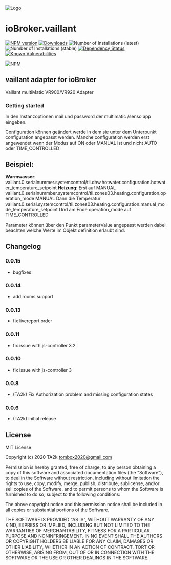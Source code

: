 ![Logo](admin/vaillant.png)

# ioBroker.vaillant

[![NPM version](http://img.shields.io/npm/v/iobroker.vaillant.svg)](https://www.npmjs.com/package/iobroker.vaillant)
[![Downloads](https://img.shields.io/npm/dm/iobroker.vaillant.svg)](https://www.npmjs.com/package/iobroker.vaillant)
![Number of Installations (latest)](http://iobroker.live/badges/vaillant-installed.svg)
![Number of Installations (stable)](http://iobroker.live/badges/vaillant-stable.svg)
[![Dependency Status](https://img.shields.io/david/TA2k/iobroker.vaillant.svg)](https://david-dm.org/TA2k/iobroker.vaillant)
[![Known Vulnerabilities](https://snyk.io/test/github/TA2k/ioBroker.vaillant/badge.svg)](https://snyk.io/test/github/TA2k/ioBroker.vaillant)

[![NPM](https://nodei.co/npm/iobroker.vaillant.png?downloads=true)](https://nodei.co/npm/iobroker.vaillant/)

## vaillant adapter for ioBroker

Vaillant multiMatic VR900/VR920 Adapter

### Getting started
In den Instanzoptionen mail und password der multimatic /senso  app eingeben.

Configuration können geändert werde in dem sie unter dem Unterpunkt configuration angepasst werden. Manche configuration werden erst angewendet wenn der Modus auf ON oder MANUAL ist und nicht AUTO oder TIME_CONTROLLED

## **Beispiel:**
**Warmwasser**: vaillant.0.serialnummer.systemcontrol/tli.dhw.hotwater.configuration.hotwater_temperature_setpoint
**Heizung**:
Erst auf MANUAL
vaillant.0.serialnummber.systemcontrol/tli.zones03.heating.configuration.operation_mode
MANUAL
Dann die Temperatur
vaillant.0.serial.systemcontrol/tli.zones03.heating.configuration.manual_mode_temperature_setpoint
Und am Ende operation_mode auf TIME_CONTROLLED

Parameter können über den Punkt parameterValue angepasst werden dabei beachten welche Werte im Objekt definition erlaubt sind.

## Changelog
### 0.0.15

-   bugfixes
### 0.0.14

-   add rooms support
### 0.0.13

-   fix livereport order
### 0.0.11

-   fix issue with js-controller 3.2
### 0.0.10

-   fix issue with js-controller 3

### 0.0.8

-   (TA2k) Fix Authorization problem and missing configuration states

### 0.0.6

-   (TA2k) initial release

## License

MIT License

Copyright (c) 2020 TA2k <tombox2020@gmail.com>

Permission is hereby granted, free of charge, to any person obtaining a copy
of this software and associated documentation files (the "Software"), to deal
in the Software without restriction, including without limitation the rights
to use, copy, modify, merge, publish, distribute, sublicense, and/or sell
copies of the Software, and to permit persons to whom the Software is
furnished to do so, subject to the following conditions:

The above copyright notice and this permission notice shall be included in all
copies or substantial portions of the Software.

THE SOFTWARE IS PROVIDED "AS IS", WITHOUT WARRANTY OF ANY KIND, EXPRESS OR
IMPLIED, INCLUDING BUT NOT LIMITED TO THE WARRANTIES OF MERCHANTABILITY,
FITNESS FOR A PARTICULAR PURPOSE AND NONINFRINGEMENT. IN NO EVENT SHALL THE
AUTHORS OR COPYRIGHT HOLDERS BE LIABLE FOR ANY CLAIM, DAMAGES OR OTHER
LIABILITY, WHETHER IN AN ACTION OF CONTRACT, TORT OR OTHERWISE, ARISING FROM,
OUT OF OR IN CONNECTION WITH THE SOFTWARE OR THE USE OR OTHER DEALINGS IN THE
SOFTWARE.
